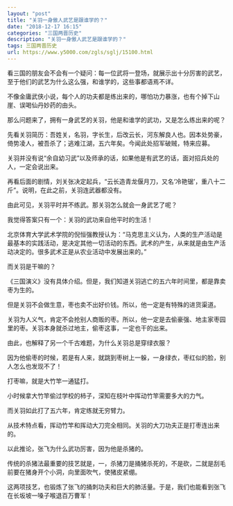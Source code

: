 ```yaml
---
layout: "post"
title: "关羽一身傲人武艺是跟谁学的？"
date: "2018-12-17 16:15"
categories: "三国两晋历史"
description: "关羽一身傲人武艺是跟谁学的？"
tags: 三国两晋历史
url: https://www.y5000.com/zgls/sglj/15100.html
---
```






看三国的朋友会不会有一个疑问：每一位武将一登场，就展示出十分厉害的武艺，至于他们的武艺为什么这么强，和谁学的，这些事都语焉不详。

不像金庸武侠小说，每个人的功夫都是练出来的，哪怕功力暴涨，也有个掉下山崖、误喝仙丹妙药的由头。

那么问题来了，拥有一身武艺的关羽，他是和谁学的武功，又是怎么练出来的呢？

先看关羽简历：吾姓关，名羽，字长生，后改云长，河东解良人也。因本处势豪，倚势凌人，被吾杀了；逃难江湖，五六年矣。今闻此处招军破贼，特来应募。

关羽并没有说“余自幼习武”以及师承的话，如果他是有武艺的话，面对招兵处的人，一定会说出来。

再看后面的剧情，刘关张决定起兵，“云长造青龙偃月刀，又名‘冷艳锯’，重八十二斤”。说明，在此之前，关羽连武器都没有。

由此可见，关羽平时并不练武。那关羽怎么就会一身武艺了呢？

我觉得答案只有一个：关羽的武功来自他平时的生活！

北京体育大学武术学院的倪恒强教授认为：“马克思主义认为，人类的生产活动是最基本的实践活动，是决定其他一切活动的东西。武术的产生，从来就是由生产活动决定的。很多武术正是从农业活动中发展出来的。”

而关羽是干嘛的？

《三国演义》没有具体介绍。但是，我们知道关羽逃亡的五六年时间里，都是靠卖枣为生的。

但是关羽不会做生意，枣也卖不出好价钱。所以，他一定是有特殊的进货渠道。

关羽为人义气，肯定不会抢别人商贩的枣。所以，他一定是去偷豪强、地主家枣园里的枣。关羽本身就杀过地主，偷枣这事，一定也干的出来。

由此，也解释了另一个千古难题，为什么关羽总是穿绿衣服？

因为他偷枣的时候，若是有人来，就跳到枣树上一躲，一身绿衣，枣红似的脸，别人怎么也发现不了！

打枣嘛，就是大竹竿一通猛打。

小时候拿大竹竿偷过学校的柿子，深知在枝叶中挥动竹竿需要多大的力气。

而关羽如此打了五六年，肯定练就无穷臂力。

从技术特点看，挥动竹竿和挥动大刀完全相同。关羽的大刀功夫正是打枣连出来的。

以此推论，张飞为什么武功厉害，因为他是杀猪的。

传统的杀猪法最重要的技艺就是，一，杀猪刀是捅猪杀死的，不是砍，二就是刮毛前要在猪身开个小洞，向里面吹气，使猪皮紧绷。

这两项技艺，也锻炼了张飞的捅刺功夫和巨大的肺活量。于是，我们也能看到张飞在长坂坡一嗓子喉退百万曹军！
